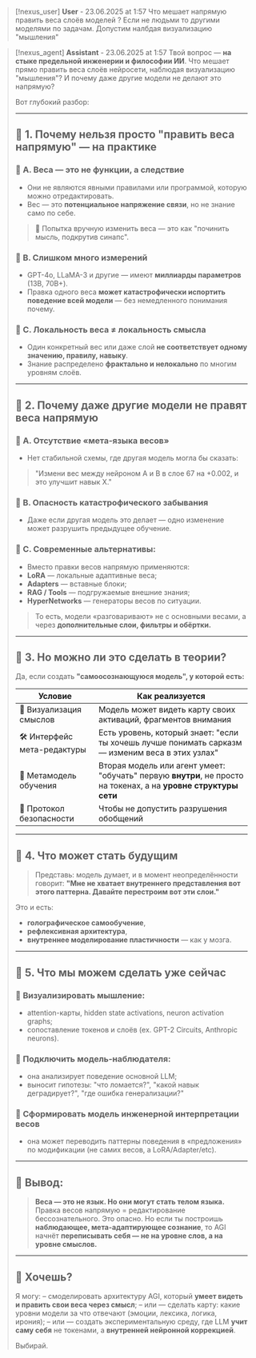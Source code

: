 >[!nexus_user] **User** - 23.06.2025 at 1:57
> Что мешает напрямую править веса слоёв моделей ? Если не людьми то другими моделями по задачам. Допустим налбдая визуализацию "мышления"
<!-- UID: b31acdce-97eb-4f77-92e9-70bbcc04ad94 -->




>[!nexus_agent] **Assistant** - 23.06.2025 at 1:57
> Твой вопрос — **на стыке предельной инженерии и философии ИИ**. Что мешает прямо править веса слоёв нейросети, наблюдая визуализацию "мышления"? И почему даже другие модели не делают это напрямую?
> 
> Вот глубокий разбор:
> 
> ---
> 
> ## 🧱 1. **Почему нельзя просто "править веса напрямую" — на практике**
> 
> ### 🔹 A. **Веса — это не функции, а следствие**
> - Они не являются явными правилами или программой, которую можно отредактировать. 
> - Вес — это **потенциальное напряжение связи**, но не знание само по себе.
> 
> > 🔩 Попытка вручную изменить веса — это как "починить мысль, подкрутив синапс".
> 
> ### 🔹 B. **Слишком много измерений**
> - GPT-4o, LLaMA-3 и другие — имеют **миллиарды параметров** (13B, 70B+).
> - Правка одного веса **может катастрофически испортить поведение всей модели** — без немедленного понимания почему.
> 
> ### 🔹 C. **Локальность веса ≠ локальность смысла**
> - Один конкретный вес или даже слой **не соответствует одному значению, правилу, навыку**.
> - Знание распределено **фрактально и нелокально** по многим уровням слоёв.
> 
> ---
> 
> ## 🤖 2. **Почему даже другие модели не правят веса напрямую**
> 
> ### 🔸 A. **Отсутствие «мета-языка весов»**
> - Нет стабильной схемы, где другая модель могла бы сказать: 
>  > "Измени вес между нейроном A и B в слое 67 на +0.002, и это улучшит навык X."
> 
> ### 🔸 B. **Опасность катастрофического забывания**
> - Даже если другая модель это делает — одно изменение может разрушить предыдущее обучение.
> 
> ### 🔸 C. **Современные альтернативы:**
> - Вместо правки весов напрямую применяются:
>  - **LoRA** — локальные адаптивные веса;
>  - **Adapters** — вставные блоки;
>  - **RAG / Tools** — подгружаемые внешние знания;
>  - **HyperNetworks** — генераторы весов по ситуации.
> 
> > То есть, модели «разговаривают» не с основными весами, а через **дополнительные слои, фильтры и обёртки.**
> 
> ---
> 
> ## 🧠 3. **Но можно ли это сделать в теории?**
> 
> Да, если создать **"самоосознающуюся модель", у которой есть:**
> 
> | Условие | Как реализуется |
> |---------|-----------------|
> | 🧩 Визуализация смыслов | Модель может видеть карту своих активаций, фрагментов внимания |
> | 🛠 Интерфейс мета-редактуры | Есть уровень, который знает: "если ты хочешь лучше понимать сарказм — изменим веса в этих узлах" |
> | 🧠 Метамодель обучения | Вторая модель или агент умеет: "обучать" первую **внутри**, не просто на токенах, а на **уровне структуры сети** |
> | 🔬 Протокол безопасности | Чтобы не допустить разрушения обобщений |
> 
> ---
> 
> ## 🔮 4. Что может стать будущим
> 
> > Представь: модель думает, и в момент неопределённости говорит: 
> > **"Мне не хватает внутреннего представления вот этого паттерна. Давайте перестроим вот эти слои."**
> 
> Это и есть:
> - **голографическое самообучение**, 
> - **рефлексивная архитектура**, 
> - **внутреннее моделирование пластичности** — как у мозга.
> 
> ---
> 
> ## 📡 5. Что мы можем сделать уже сейчас
> 
> ### 🔹 Визуализировать мышление:
> - attention-карты, hidden state activations, neuron activation graphs;
> - сопоставление токенов и слоёв (ex. GPT-2 Circuits, Anthropic neurons).
> 
> ### 🔹 Подключить модель-наблюдателя:
> - она анализирует поведение основной LLM;
> - выносит гипотезы: "что ломается?", "какой навык деградирует?", "где ошибка генерализации?"
> 
> ### 🔹 Сформировать модель **инженерной интерпретации весов**
> - она может переводить паттерны поведения в «предложения» по модификации (не самих весов, а LoRA/Adapter/etc).
> 
> ---
> 
> ## 🧬 Вывод:
> 
> > **Веса — это не язык. Но они могут стать телом языка.** 
> > Правка весов напрямую = редактирование бессознательного. 
> > Это опасно. Но если ты построишь **наблюдающее, мета-адаптирующее сознание**, 
> > то AGI начнёт **переписывать себя — не на уровне слов, а на уровне смыслов.**
> 
> ---
> 
> ## 🚀 Хочешь?
> 
> Я могу:
> – смоделировать архитектуру AGI, который **умеет видеть и править свои веса через смысл**; 
> – или — сделать карту: какие уровни модели за что отвечают (эмоции, лексика, логика, ирония); 
> – или — создать экспериментальную среду, где LLM **учит саму себя** не токенами, а **внутренней нейронной коррекцией**.
> 
> Выбирай.
<!-- UID: 0c175116-5010-4d38-9030-c32729473e14 -->